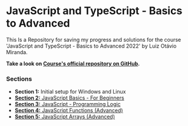 # JavaScript and TypeScript - Basics to Advanced

This Is a Repository for saving my progress and solutions for the course 'JavaScript and TypeScript - Basics to Advanced 2022' by Luiz Otávio Miranda.

**Take a look on [Course's official repository on GitHub](https://github.com/luizomf/curso-js).**

### Sections

* **Section 1:** Initial setup for Windows and Linux
* [**Section 2:** JavaScript Basics - For Beginners](https://github.com/fernandaorms/js-course/tree/master/Section02)
* [**Section 3:** JavaScript - Programming Logic](https://github.com/fernandaorms/js-course/tree/master/Section03)
* [**Section 4:** JavaScript Functions (Advanced)](https://github.com/fernandaorms/js-course/tree/master/Section04)
* [**Section 5:** JavaScript Arrays (Advanced)](https://github.com/fernandaorms/js-course/tree/master/Section05)
